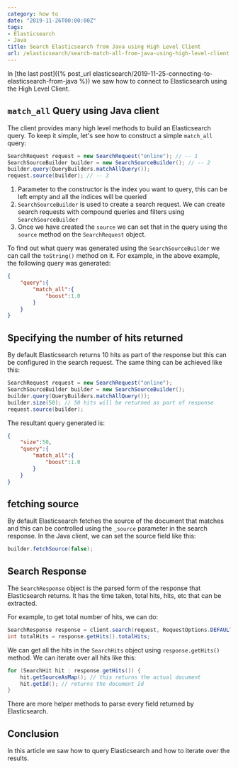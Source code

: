 ```yaml
---
category: how to
date: "2019-11-26T00:00:00Z"
tags:
- Elasticsearch
- Java
title: Search Elasticsearch from Java using High Level Client
url: /elasticsearch/search-match-all-from-java-using-high-level-client
---
```


In [the last post]({% post_url elasticsearch/2019-11-25-connecting-to-elasticsearch-from-java %}) we saw how to connect to Elasticsearch using the High Level Client.

## `match_all` Query using Java client
The client provides many high level methods to build an Elasticsearch query. To keep it simple, let's see how to construct a simple `match_all` query:

```java
SearchRequest request = new SearchRequest("online"); // -- 1
SearchSourceBuilder builder = new SearchSourceBuilder(); // -- 2
builder.query(QueryBuilders.matchAllQuery());
request.source(builder); // -- 3
```
1. Parameter to the constructor is the index you want to query, this can be left empty and all the indices will be queried
2. `SearchSourceBuilder` is used to create a search request. We can create search requests with compound queries and filters using `SearchSourceBuilder`
3. Once we have created the `source` we can set that in the query using the `source` method on the `SearchRequest` object.

To find out what query was generated using the `SearchSourceBuilder` we can call the `toString()` method on it.
For example, in the above example, the following query was generated:
```json
{
    "query":{
        "match_all":{
            "boost":1.0
        }
    }
}
```

## Specifying the number of hits returned
By default Elasticsearch returns 10 hits as part of the response but this can be configured in the search request. The same thing can be achieved like this:

```java
SearchRequest request = new SearchRequest("online");
SearchSourceBuilder builder = new SearchSourceBuilder();
builder.query(QueryBuilders.matchAllQuery());
builder.size(50); // 50 hits will be returned as part of response
request.source(builder);
```
The resultant query generated is:
```json
{
    "size":50,
    "query":{
        "match_all":{
            "boost":1.0
        }
    }
}
```

## fetching source
By default Elasticsearch fetches the source of the document that matches and this can be controlled using the `_source` parameter in the search response. In the Java client, we can set the source field like this:
```java
builder.fetchSource(false);
```

## Search Response
The `SearchResponse` object is the parsed form of the response that Elasticsearch returns. It has the time taken, total hits, hits, etc that can be extracted.

For example, to get total number of hits, we can do:
```java
SearchResponse response = client.search(request, RequestOptions.DEFAULT);
int totalHits = response.getHits().totalHits;
```
We can get all the hits in the `SearchHits` object using `response.getHits()` method. We can iterate over all hits like this:
```java
for (SearchHit hit : response.getHits()) {
    hit.getSourceAsMap(); // this returns the actual document
    hit.getId(); // returns the document Id
}
```
There are more helper methods to parse every field returned by Elasticsearch.

## Conclusion
In this article we saw how to query Elasticsearch and how to iterate over the results.